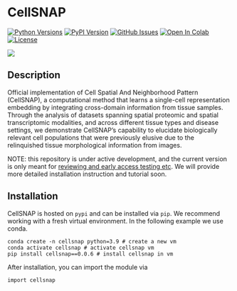 # CellSNAP

[![Python Versions](https://img.shields.io/pypi/pyversions/cellsnap.svg)](https://pypi.org/project/cellsnap)
[![PyPI Version](https://img.shields.io/pypi/v/cellsnap.svg)](https://pypi.org/project/cellsnap)
[![GitHub Issues](https://img.shields.io/github/issues/sggao/cellsnap.svg)](https://github.com/sggao/cellsnap/issues)
[![Open In Colab](https://colab.research.google.com/assets/colab-badge.svg)](https://colab.research.google.com/github/sggao/cellsnap/blob/master/tutorials/CellSNAP_codex_murine.ipynb)
[![License](https://img.shields.io/badge/License-Apache_2.0-blue.svg)](https://opensource.org/licenses/Apache-2.0)


<img src="https://github.com/sggao/CellSNAP/blob/main/media/figure1_v4.png">

## Description
Official implementation of Cell Spatial And Neighborhood Pattern (CellSNAP), a computational method that learns a single-cell representation embedding by integrating cross-domain information from tissue samples.
Through the analysis of datasets spanning spatial proteomic and spatial transcriptomic modalities, and across different tissue types and disease settings, we demonstrate CellSNAP’s capability to elucidate biologically relevant cell populations that were previously elusive due to the relinquished tissue morphological information from images.

NOTE: this repository is under active development, and the current version is only meant for <ins>reviewing and early access testing etc</ins>. We will provide more detailed installation instruction and tutorial soon.

## Installation
CellSNAP is hosted on `pypi` and can be installed via `pip`. We recommend working with a fresh virtual environment. In the following example we use conda.

```
conda create -n cellsnap python=3.9 # create a new vm
conda activate cellsnap # activate cellsnap vm
pip install cellsnap==0.0.6 # install cellsnap in vm
```
After installation, you can import the module via
```
import cellsnap
```